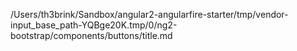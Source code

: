 /Users/th3brink/Sandbox/angular2-angularfire-starter/tmp/vendor-input_base_path-YQBge20K.tmp/0/ng2-bootstrap/components/buttons/title.md